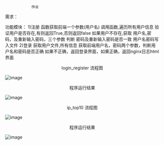                 作业

需求：
     
功能模块：
1)注册
    函数获取前端一个参数(用户名)
	调用函数,遍历所有用户信息
	验证用户是否存在,有则返回True,否则返回false
	如果用户不存在,获取 用户名,密码，及重新输入密码，三个参数
	判断 密码及重新输入密码是否一致
	用户名密码写入文件
2)登录
      获取用户文件,所有信息
	  获取前端用户名，密码两个参数，判断用户名和密码是否正确
	  如果不正确，返回登录界面，如果正确，返回nginx日志html 界面
      
	


<center>login_register 流程图</center >     
                                          
![image](https://github.com/1032231418/python/blob/master/day3/login_register.png)

<center>程序运行结果</center >

![image](https://github.com/1032231418/python/blob/master/day3/login_or_register.png)

<center>ip_top10  流程图</center >               
                                 
![image](https://github.com/1032231418/python/blob/master/day3/ip_top10_liucheng.png)

<center>程序运行结果</center >  

![image](https://github.com/1032231418/python/blob/master/day3/to_10_run.png)